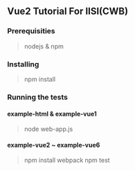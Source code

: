 ## Vue2 Tutorial For IISI(CWB)

### Prerequisities
> nodejs & npm

### Installing
> npm install 

### Running the tests
#### example-html & example-vue1   
> node web-app.js

#### example-vue2 ~ example-vue6
> npm install
> webpack
> npm test

 

